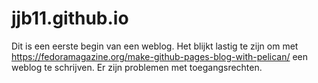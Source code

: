 # jjb11.github.io
Dit is een eerste begin van een weblog.
Het blijkt lastig te zijn om met https://fedoramagazine.org/make-github-pages-blog-with-pelican/  een weblog te schrijven.
Er zijn problemen met toegangsrechten.
